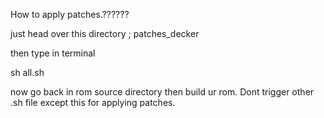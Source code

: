 How to apply patches.??????



just head over this directory ; patches_decker

then type in terminal

sh all.sh




now go back in rom source directory then build ur rom. Dont trigger other .sh file except this for applying patches.
